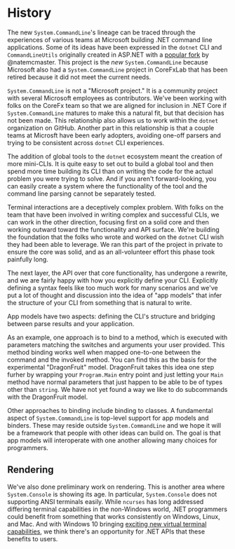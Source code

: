 # History

The new `System.CommandLine`'s lineage can be traced through the experiences of various teams at Microsoft building .NET command line applications. Some of its ideas have been expressed in the `dotnet` CLI  and `CommandLineUtils` originally created in ASP.NET with a [popular fork](https://github.com/natemcmaster/CommandLineUtils) by @natemcmaster. This project is the _new_ `System.CommandLine` because Microsoft also had a `System.CommandLine` project in CoreFxLab that has been retired because it did not meet the current needs.

`System.CommandLine` is not a "Microsoft project." It is a community project with several Microsoft employees as contributors. We've been working with folks on the CoreFx team so that we are aligned for inclusion in .NET Core if `System.CommandLine` matures to make this a natural fit, but that decision has not been made. This relationship also allows us to work within the `dotnet` organization on GitHub. Another part in this relationship is that a couple teams at Microsft have been early adopters, avoiding one-off parsers and trying to be consistent across `dotnet` CLI experiences.

The addition of global tools to the `dotnet` ecosystem meant the creation of more mini-CLIs. It is quite easy to set out to build a global tool and then spend more time building its CLI than on writing the code for the actual problem you were trying to solve. And if you aren't forward-looking, you can easily create a system where the functionality of the tool and the command line parsing cannot be separately tested.

Terminal interactions are a deceptively complex problem. With folks on the team that have been involved in writing complex and successful CLIs, we can work in the other direction, focusing first on a solid core and then working outward toward the functionality and API surface. We're building the foundation that the folks who wrote and worked on the `dotnet` CLI wish they had been able to leverage. We ran this part of the project in private to ensure the core was solid, and as an all-volunteer effort this phase took painfully long.

The next layer, the API over that core functionality, has undergone a rewrite, and we are fairly happy with how you explicitly define your CLI. Explicitly defining a syntax feels like too much work for many scenarios and we've put a lot of thought and discussion into the idea of "app models" that infer the structure of your CLI from something that is natural to write. 

App models have two aspects: defining the CLI's structure and bridging between parse results and your application. 

As an example, one approach is to bind to a method, which is executed with parameters matching the switches and arguments your user provided. This method binding works well when mapped one-to-one between the command and the invoked method. You can find this as the basis for the experimental "DragonFruit" model. DragonFruit takes this idea one step furher by wrapping your `Program.Main` entry point and just letting your `Main` method have normal parameters that just happen to be able to be of types other than `string`. We have not yet found a way we like to do subcommands with the DragonFruit model.

Other approaches to binding include binding to classes. A fundamental aspect of `System.CommandLine` is top-level support for app models and binders. These may reside outside `System.CommandLine` and we hope it will be a framework that people with other ideas can build on. The goal is that app models will interoperate with one another allowing many choices for programmers.

## Rendering

We've also done preliminary work on rendering. This is another area where `System.Console` is showing its age. In particular, `System.Console` does not supporting ANSI terminals easily. While `ncurses` has long addressed differing terminal capabilities in the non-Windows world, .NET programmers could benefit from something that works consistently on Windows, Linux, and Mac. 
And with Windows 10 bringing [exciting new virtual terminal capabilities](https://blogs.msdn.microsoft.com/commandline/2018/06/27/windows-command-line-the-evolution-of-the-windows-command-line/), we think there's an opportunity for .NET APIs that these benefits to users.
